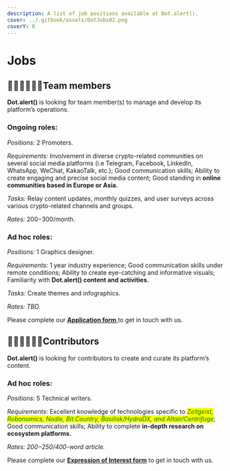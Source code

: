 ```yaml
---
description: A list of job positions available at Dot.alert().
cover: ../.gitbook/assets/DotJobs02.png
coverY: 0
---
```


# Jobs

## 👩🏿‍💻👨🏼‍💻**Team members**

**Dot.alert()** is looking for team member(s) to manage and develop its platform’s operations.

### Ongoing roles:

_Positions:_ 2 Promoters.

_Requirements:_ Involvement in diverse crypto-related communities on several social media platforms (i.e Telegram, Facebook, LinkedIn, WhatsApp, WeChat, KakaoTalk, etc.); Good communication skills; Ability to create engaging and precise social media content; Good standing in **online communities based in Europe or Asia.**

_Tasks:_ Relay content updates, monthly quizzes, and user surveys across various crypto-related channels and groups.&#x20;

_Rates:_ $200-$300/month.

### Ad hoc roles:

_Positions:_ 1 Graphics designer.

_Requirements:_ 1 year industry experience; Good communication skills under remote conditions; Ability to create eye-catching and informative visuals; Familiarity with **Dot.alert() content and activities.**

_Tasks:_  Create themes and infographics.

_Rates: TBD._

Please complete our [**Application form** ](https://forms.gle/rdpbd6sQNYMoui1w9)to get in touch with us.



## 👨🏻‍💼👩🏾‍💼Contributors

**Dot.alert()** is looking for contributors to create and curate its platform’s content.

### Ad hoc roles:

_Positions:_ 5 Technical writers.

_Requirements:_ Excellent knowledge of technologies specific to _<mark style="color:green;">Zeitgeist, Robonomics, Nodle, Bit.Country, Basilisk/HydraDX, and Altair/Centrifuge</mark>_; Good communication skills; Ability to complete **in-depth research on ecosystem platforms.**

_Rates: $200-$250/400-word article._

Please complete our [**Expression of Interest form**](https://docs.google.com/forms/d/e/1FAIpQLScF7N91-fhT5WFsH1Y3TsBVll-PDITdD7MhmXeOKRL3bnOjew/viewform?usp=sf\_link) to get in touch with us.

